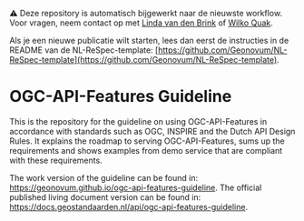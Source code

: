 ⚠️ Deze repository is automatisch bijgewerkt naar de nieuwste workflow.
Voor vragen, neem contact op met [Linda van den Brink](mailto:l.vandenbrink@geonovum.nl) of [Wilko Quak](mailto:w.quak@geonovum.nl).

Als je een nieuwe publicatie wilt starten, lees dan eerst de instructies in de README van de NL-ReSpec-template:
[https://github.com/Geonovum/NL-ReSpec-template](https://github.com/Geonovum/NL-ReSpec-template).

# OGC-API-Features Guideline

This is the repository for the guideline on using OGC-API-Features in accordance with standards such as OGC, INSPIRE and the Dutch API Design Rules.
It explains the roadmap to serving OGC-API-Features, sums up the requirements and shows examples from demo service that are compliant with these requirements.

The work version of the guideline can be found in: https://geonovum.github.io/ogc-api-features-guideline.
The official published living document version can be found in: https://docs.geostandaarden.nl/api/ogc-api-features-guideline.


